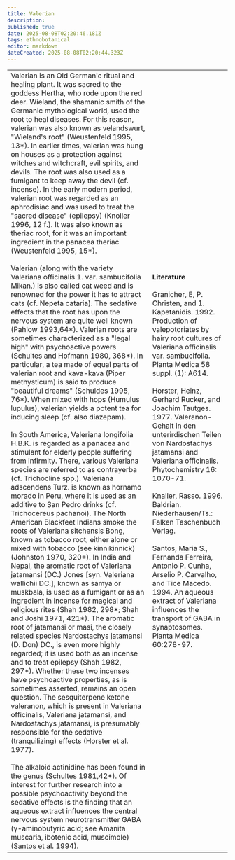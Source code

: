 ```yaml
---
title: Valerian
description: 
published: true
date: 2025-08-08T02:20:46.181Z
tags: ethnobotanical
editor: markdown
dateCreated: 2025-08-08T02:20:44.323Z
---
```


| | |
|---|---|
| Valerian is an Old Germanic ritual and healing plant. It was sacred to the goddess Hertha, who rode upon the red deer. Wieland, the shamanic smith of the Germanic mythological world, used the root to heal diseases. For this reason, valerian was also known as velandswurt, "Wieland's root" (Weustenfeld 1995, 13*). In earlier times, valerian was hung on houses as a protection against witches and witchcraft, evil spirits, and devils. The root was also used as a fumigant to keep away the devil (cf. incense). In the early modern period, valerian root was regarded as an aphrodisiac and was used to treat the "sacred disease" (epilepsy) (Knoller 1996, 12 f.). It was also known as theriac root, for it was an important ingredient in the panacea theriac (Weustenfeld 1995, 15*).<br><br>Valerian (along with the variety Valeriana officinalis 1. var. sambucifolia Mikan.) is also called cat weed and is renowned for the power it has to attract cats (cf. Nepeta cataria). The sedative effects that the root has upon the nervous system are quite well known (Pahlow 1993,64*). Valerian roots are sometimes characterized as a "legal high" with psychoactive powers (Schultes and Hofmann 1980, 368*). In particular, a tea made of equal parts of valerian root and kava-kava (Piper methysticum) is said to produce "beautiful dreams" (Schuldes 1995, 76*). When mixed with hops (Humulus lupulus), valerian yields a potent tea for inducing sleep (cf. also diazepam).<br><br>In South America, Valeriana longifolia H.B.K. is regarded as a panacea and stimulant for elderly people suffering from infirmity. There, various Valeriana species are referred to as contrayerba (cf. Trichocline spp.). Valeriana adscendens Turz. is known as hornamo morado in Peru, where it is used as an additive to San Pedro drinks (cf. Trichocereus pachanoi). The North American Blackfeet Indians smoke the roots of Valeriana sitchensis Bong, known as tobacco root, either alone or mixed with tobacco (see kinnikinnick) (Johnston 1970, 320*). In India and Nepal, the aromatic root of Valeriana jatamansi (DC.) Jones [syn. Valeriana wallichii DC.], known as samya or muskbala, is used as a fumigant or as an ingredient in incense for magical and religious rites (Shah 1982, 298*; Shah and Joshi 1971, 421*). The aromatic root of jatamansi or masi, the closely related species Nardostachys jatamansi (D. Don) DC., is even more highly regarded; it is used both as an incense and to treat epilepsy (Shah 1982, 297*). Whether these two incenses have psychoactive properties, as is sometimes asserted, remains an open question. The sesquiterpene ketone valeranon, which is present in Valeriana officinalis, Valeriana jatamansi, and Nardostachys jatamansi, is presumably responsible for the sedative (tranquilizing) effects (Horster et al. 1977).<br><br>The alkaloid actinidine has been found in the genus (Schultes 1981,42*). Of interest for further research into a possible psychoactivity beyond the sedative effects is the finding that an aqueous extract influences the central nervous system neurotransmitter GABA (γ-aminobutyric acid; see Amanita muscaria, ibotenic acid, muscimole) (Santos et al. 1994). | **Literature**<br><br>Granicher, E, P. Christen, and 1. Kapetanidis. 1992. Production of valepotoriates by hairy root cultures of Valeriana officinalis var. sambucifolia. Planta Medica 58 suppl. (1): A614.<br><br>Horster, Heinz, Gerhard Rucker, and Joachim Tautges. 1977. Valeranon-Gehalt in den unterirdischen Teilen von Nardostachys jatamansi and Valeriana officinalis. Phytochemistry 16: 1070-71.<br><br>Knaller, Rasso. 1996. Baldrian. Niederhausen/Ts.: Falken Taschenbuch Verlag.<br><br>Santos, Maria S., Fernanda Ferreira, Antonio P. Cunha, Arselio P. Carvalho, and Tice Macedo. 1994. An aqueous extract of Valeriana influences the transport of GABA in synaptosomes. Planta Medica 60:278-97. |
